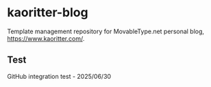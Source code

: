 # kaoritter-blog
Template management repository for MovableType.net personal blog, https://www.kaoritter.com/.

## Test
GitHub integration test - 2025/06/30

